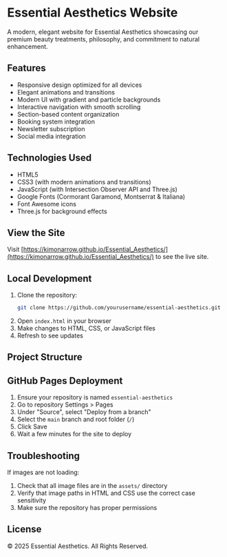 # Essential Aesthetics Website

A modern, elegant website for Essential Aesthetics showcasing our premium beauty treatments, philosophy, and commitment to natural enhancement.

## Features

- Responsive design optimized for all devices
- Elegant animations and transitions
- Modern UI with gradient and particle backgrounds
- Interactive navigation with smooth scrolling
- Section-based content organization
- Booking system integration
- Newsletter subscription
- Social media integration

## Technologies Used

- HTML5
- CSS3 (with modern animations and transitions)
- JavaScript (with Intersection Observer API and Three.js)
- Google Fonts (Cormorant Garamond, Montserrat & Italiana)
- Font Awesome icons
- Three.js for background effects

## View the Site

Visit [https://kimonarrow.github.io/Essential_Aesthetics/](https://kimonarrow.github.io/Essential_Aesthetics/) to see the live site.

## Local Development

1. Clone the repository:
   ```bash
   git clone https://github.com/yourusername/essential-aesthetics.git
   ```
2. Open `index.html` in your browser
3. Make changes to HTML, CSS, or JavaScript files
4. Refresh to see updates

## Project Structure

## GitHub Pages Deployment

1. Ensure your repository is named `essential-aesthetics`
2. Go to repository Settings > Pages
3. Under "Source", select "Deploy from a branch"
4. Select the `main` branch and root folder (`/`)
5. Click Save
6. Wait a few minutes for the site to deploy

## Troubleshooting

If images are not loading:
1. Check that all image files are in the `assets/` directory
2. Verify that image paths in HTML and CSS use the correct case sensitivity
3. Make sure the repository has proper permissions

## License

© 2025 Essential Aesthetics. All Rights Reserved. 
